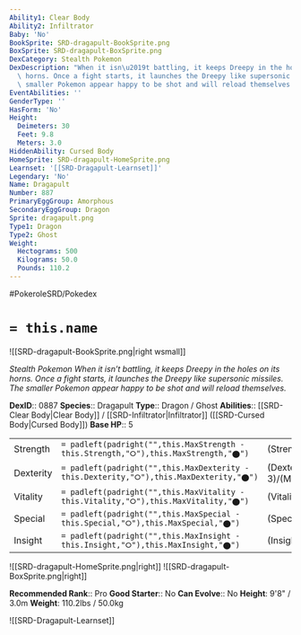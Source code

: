 ```yaml
---
Ability1: Clear Body
Ability2: Infiltrator
Baby: 'No'
BookSprite: SRD-dragapult-BookSprite.png
BoxSprite: SRD-dragapult-BoxSprite.png
DexCategory: Stealth Pokemon
DexDescription: "When it isn\u2019t battling, it keeps Dreepy in the holes on its\
  \ horns. Once a fight starts, it launches the Dreepy like supersonic missiles. The\
  \ smaller Pokemon appear happy to be shot and will reload themselves."
EventAbilities: ''
GenderType: ''
HasForm: 'No'
Height:
  Deimeters: 30
  Feet: 9.8
  Meters: 3.0
HiddenAbility: Cursed Body
HomeSprite: SRD-dragapult-HomeSprite.png
Learnset: '[[SRD-Dragapult-Learnset]]'
Legendary: 'No'
Name: Dragapult
Number: 887
PrimaryEggGroup: Amorphous
SecondaryEggGroup: Dragon
Sprite: dragapult.png
Type1: Dragon
Type2: Ghost
Weight:
  Hectograms: 500
  Kilograms: 50.0
  Pounds: 110.2
---
```


#PokeroleSRD/Pokedex

# `= this.name`

![[SRD-dragapult-BookSprite.png|right wsmall]]

*Stealth Pokemon*
*When it isn’t battling, it keeps Dreepy in the holes on its horns. Once a fight starts, it launches the Dreepy like supersonic missiles. The smaller Pokemon appear happy to be shot and will reload themselves.*

**DexID**:: 0887
**Species**:: Dragapult
**Type**:: Dragon / Ghost
**Abilities**:: [[SRD-Clear Body|Clear Body]] / [[SRD-Infiltrator|Infiltrator]] ([[SRD-Cursed Body|Cursed Body]])
**Base HP**:: 5

|           |                                                                                        |                                          |
| --------- | -------------------------------------------------------------------------------------- | ---------------------------------------- |
| Strength  | `= padleft(padright("",this.MaxStrength - this.Strength,"⭘"),this.MaxStrength,"⬤")`    | (Strength::3)/(MaxStrength::7)   |
| Dexterity | `= padleft(padright("",this.MaxDexterity - this.Dexterity,"⭘"),this.MaxDexterity,"⬤")` | (Dexterity:: 3)/(MaxDexterity::7) |
| Vitality  | `= padleft(padright("",this.MaxVitality - this.Vitality,"⭘"),this.MaxVitality,"⬤")`    | (Vitality::2)/(MaxVitality::5)   |
| Special   | `= padleft(padright("",this.MaxSpecial - this.Special,"⭘"),this.MaxSpecial,"⬤")`       | (Special::3)/(MaxSpecial::6)     |
| Insight   | `= padleft(padright("",this.MaxInsight - this.Insight,"⭘"),this.MaxInsight,"⬤")`       | (Insight::2)/(MaxInsight::5)     |

![[SRD-dragapult-HomeSprite.png|right]]
![[SRD-dragapult-BoxSprite.png|right]]

**Recommended Rank**:: Pro
**Good Starter**:: No
**Can Evolve**:: No
**Height**: 9'8" / 3.0m
**Weight**: 110.2lbs / 50.0kg

![[SRD-Dragapult-Learnset]]